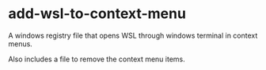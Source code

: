 # add-wsl-to-context-menu
A windows registry file that opens WSL through windows terminal in context menus.

Also includes a file to remove the context menu items.